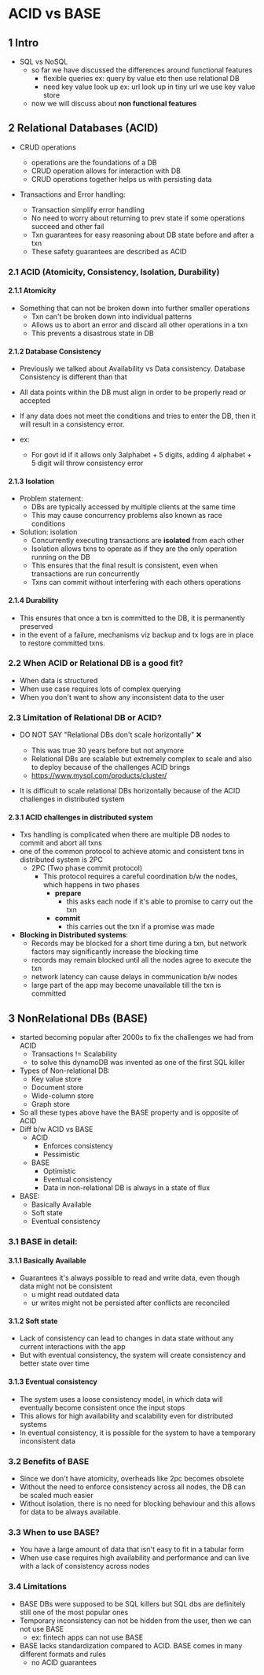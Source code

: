 # ACID vs BASE

## 1 Intro

- SQL vs NoSQL
  - so far we have discussed the differences around functional features
    - flexible queries ex: query by value etc then use relational DB
    - need key value look up ex: url look up in tiny url we use key value store
  - now we will discuss about **non functional features**

## 2 Relational Databases (ACID)

- CRUD operations

  - operations are the foundations of a DB
  - CRUD operation allows for interaction with DB
  - CRUD operations together helps us with persisting data

- Transactions and Error handling:
  - Transaction simplify error handling
  - No need to worry about returning to prev state if some operations succeed and other fail
  - Txn guarantees for easy reasoning about DB state before and after a txn
  - These safety guarantees are described as ACID

### 2.1 ACID (Atomicity, Consistency, Isolation, Durability)

#### 2.1.1 Atomicity

- Something that can not be broken down into further smaller operations
  - Txn can't be broken down into individual patterns
  - Allows us to abort an error and discard all other operations in a txn
  - This prevents a disastrous state in DB

#### 2.1.2 Database Consistency

- Previously we talked about Availability vs Data consistency. Database Consistency is different than that

- All data points within the DB must align in order to be properly read or accepted
- If any data does not meet the conditions and tries to enter the DB, then it will result in a consistency error.
- ex:
  - For govt id if it allows only 3alphabet + 5 digits, adding 4 alphabet + 5 digit will throw consistency error

#### 2.1.3 Isolation

- Problem statement:
  - DBs are typically accessed by multiple clients at the same time
  - This may cause concurrency problems also known as race conditions
- Solution: isolation
  - Concurrently executing transactions are **isolated** from each other
  - Isolation allows txns to operate as if they are the only operation running on the DB
  - This ensures that the final result is consistent, even when transactions are run concurrently
  - Txns can commit without interfering with each others operations

#### 2.1.4 Durability

- This ensures that once a txn is committed to the DB, it is permanently preserved
- in the event of a failure, mechanisms viz backup and tx logs are in place to restore committed txns.

### 2.2 When ACID or Relational DB is a good fit?

- When data is structured
- When use case requires lots of complex querying
- When you don't want to show any inconsistent data to the user

### 2.3 Limitation of Relational DB or ACID?

- DO NOT SAY "Relational DBs don't scale horizontally" ❌

  - This was true 30 years before but not anymore
  - Relational DBs are scalable but extremely complex to scale and also to deploy because of the challenges ACID brings
  - https://www.mysql.com/products/cluster/

- It is difficult to scale relational DBs horizontally because of the ACID challenges in distributed system

#### 2.3.1 ACID challenges in distributed system

- Txs handling is complicated when there are multiple DB nodes to commit and abort all txns
- one of the common protocol to achieve atomic and consistent txns in distributed system is 2PC
  - 2PC (Two phase commit protocol)
    - This protocol requires a careful coordination b/w the nodes, which happens in two phases
      - **prepare**
        - this asks each node if it's able to promise to carry out the txn
      - **commit**
        - this carries out the txn if a promise was made
- **Blocking in Distributed systems**:
  - Records may be blocked for a short time during a txn, but network factors may significantly increase the blocking time
  - records may remain blocked until all the nodes agree to execute the txn
  - network latency can cause delays in communication b/w nodes
  - large part of the app may become unavailable till the txn is committed

## 3 NonRelational DBs (BASE)

- started becoming popular after 2000s to fix the challenges we had from ACID
  - Transactions != Scalability
  - to solve this dynamoDB was invented as one of the first SQL killer
- Types of Non-relational DB:
  - Key value store
  - Document store
  - Wide-column store
  - Graph store
- So all these types above have the BASE property and is opposite of ACID
- Diff b/w ACID vs BASE
  - ACID
    - Enforces consistency
    - Pessimistic
  - BASE
    - Optimistic
    - Eventual consistency
    - Data in non-relational DB is always in a state of flux
- BASE:
  - Basically Available
  - Soft state
  - Eventual consistency

### 3.1 BASE in detail:

#### 3.1.1 Basically Available

- Guarantees it's always possible to read and write data, even though data might not be consistent
  - u might read outdated data
  - ur writes might not be persisted after conflicts are reconciled

#### 3.1.2 Soft state

- Lack of consistency can lead to changes in data state without any current interactions with the app
- But with eventual consistency, the system will create consistency and better state over time

#### 3.1.3 Eventual consistency

- The system uses a loose consistency model, in which data will eventually become consistent once the input stops
- This allows for high availability and scalability even for distributed systems
- In eventual consistency, it is possible for the system to have a temporary inconsistent data

### 3.2 Benefits of BASE

- Since we don't have atomicity, overheads like 2pc becomes obsolete
- Without the need to enforce consistency across all nodes, the DB can be scaled much easier
- Without isolation, there is no need for blocking behaviour and this allows for data to be always available.

### 3.3 When to use BASE?

- You have a large amount of data that isn't easy to fit in a tabular form
- When use case requires high availability and performance and can live with a lack of consistency across nodes

### 3.4 Limitations

- BASE DBs were supposed to be SQL killers but SQL dbs are definitely still one of the most popular ones
- Temporary inconsistency can not be hidden from the user, then we can not use BASE
  - ex: fintech apps can not use BASE
- BASE lacks standardization compared to ACID. BASE comes in many different formats and rules
  - no ACID guarantees
